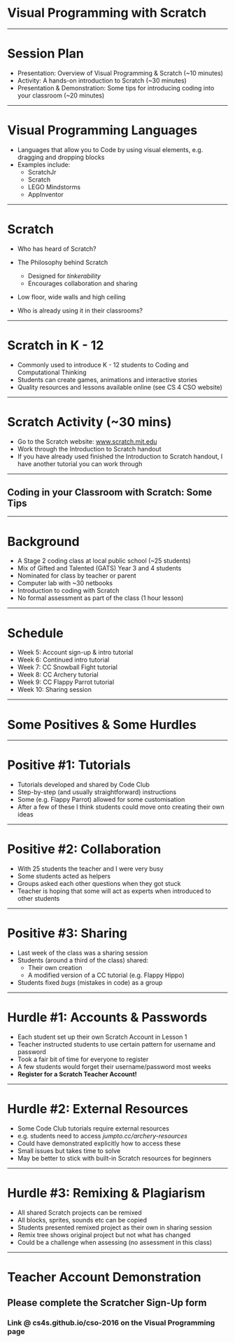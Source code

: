 # Visual Programming with Scratch

---

# Session Plan

- Presentation: Overview of Visual Programming & Scratch (~10 minutes)
- Activity: A hands-on introduction to Scratch (~30 minutes)
- Presentation & Demonstration: Some tips for introducing coding into your classroom (~20 minutes)

---

# Visual Programming Languages

- Languages that allow you to Code by using visual elements, e.g. dragging and dropping blocks
- Examples include:
	- ScratchJr
	- Scratch
	- LEGO Mindstorms
	- AppInventor

---

# Scratch

- Who has heard of Scratch?
- The Philosophy behind Scratch
	- Designed for *tinkerability*
	- Encourages collaboration and sharing

- Low floor, wide walls and high ceiling
- Who is already using it in their classrooms?

---

# Scratch in K - 12

- Commonly used to introduce K - 12 students to Coding and Computational Thinking
- Students can create games, animations and interactive stories
- Quality resources and lessons available online (see CS 4 CSO website)

---
# Scratch Activity (~30 mins)

- Go to the Scratch website: www.scratch.mit.edu
- Work through the Introduction to Scratch handout
- If you have already used finished the Introduction to Scratch handout, I have another tutorial you can work through

---

## Coding in your Classroom with Scratch: Some Tips

---

# Background

- A Stage 2 coding class at local public school (~25 students)
- Mix of Gifted and Talented (GATS) Year 3 and 4 students
- Nominated for class by teacher or parent
- Computer lab with ~30 netbooks
- Introduction to coding with Scratch
- No formal assessment as part of the class (1 hour lesson)

---

# Schedule

- Week 5: Account sign-up & intro tutorial
- Week 6: Continued intro tutorial
- Week 7: CC Snowball Fight tutorial
- Week 8: CC Archery tutorial
- Week 9: CC Flappy Parrot tutorial
- Week 10: Sharing session

---

# Some Positives & Some Hurdles

---

# Positive #1: Tutorials

- Tutorials developed and shared by Code Club
- Step-by-step (and usually straightforward) instructions
- Some (e.g. Flappy Parrot) allowed for some customisation
- After a few of these I think students could move onto creating their own ideas

---

# Positive #2: Collaboration

- With 25 students the teacher and I were very busy
- Some students acted as helpers
- Groups asked each other questions when they got stuck
- Teacher is hoping that some will act as experts when introduced to other students

---

# Positive #3: Sharing

- Last week of the class was a sharing session
- Students (around a third of the class) shared:
	- Their own creation
	- A modified version of a CC tutorial (e.g. Flappy Hippo)
- Students fixed *bugs* (mistakes in code) as a group

--- 

# Hurdle #1: Accounts & Passwords

- Each student set up their own Scratch Account in Lesson 1
- Teacher instructed students to use certain pattern for username and password
- Took a fair bit of time for everyone to register
- A few students would forget their username/password most weeks
- **Register for a Scratch Teacher Account!**

---

# Hurdle #2: External Resources

- Some Code Club tutorials require external resources
- e.g. students need to access *jumpto.cc/archery-resources*
- Could have demonstrated explicitly how to access these
- Small issues but takes time to solve
- May be better to stick with built-in Scratch resources for beginners

---

# Hurdle #3: Remixing & Plagiarism

- All shared Scratch projects can be remixed
- All blocks, sprites, sounds etc can be copied
- Students presented remixed project as their own in sharing session
- Remix tree shows original project but not what has changed
- Could be a challenge when assessing (no assessment in this class)

--- 

# Teacher Account Demonstration

## Please complete the Scratcher Sign-Up form

### Link @ cs4s.github.io/cso-2016 on the Visual Programming page



